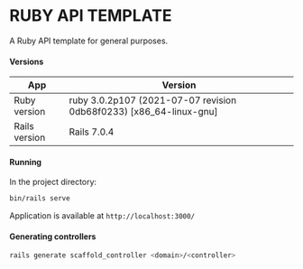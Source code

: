 # RUBY API TEMPLATE

A Ruby API template for general purposes.

#### Versions

| App | Version |
| ------ | ------ |
| Ruby version | ruby 3.0.2p107 (2021-07-07 revision 0db68f0233) [x86_64-linux-gnu] |
| Rails version | Rails 7.0.4 |

#### Running

In the project directory:
```sh
bin/rails serve
```

Application is available at ``` http://localhost:3000/ ```

#### Generating controllers
```sh
rails generate scaffold_controller <domain>/<controller>
```